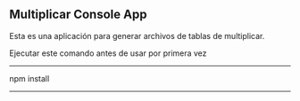 ## Multiplicar Console App

Esta es una aplicación para generar archivos de tablas de multiplicar.

Ejecutar este comando antes de usar por primera vez

*********************
npm install
*********************
